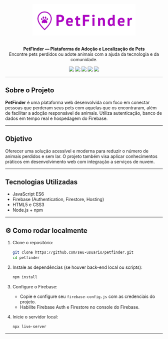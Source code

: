 
<div align="center"> 
  <img height="100px" src="/images/logo.png"/>
</div>

<br>
<p align="center">
  <strong>PetFinder — Plataforma de Adoção e Localização de Pets</strong><br/>
  Encontre pets perdidos ou adote animais com a ajuda da tecnologia e da comunidade.
</p>

<p align="center">
  <img src="https://img.shields.io/badge/JavaScript-ES6-yellow?logo=javascript&logoColor=white" />
  <img src="https://img.shields.io/badge/Firebase-Backend-orange?logo=firebase&logoColor=white" />
  <img src="https://img.shields.io/badge/CSS-Styling-blue?logo=css3&logoColor=white" />
  <img src="https://img.shields.io/badge/HTML-5-red?logo=html5&logoColor=white" />
  <img src="https://img.shields.io/badge/Node.js-NPM-green?logo=nodedotjs&logoColor=white" />
</p>

---

## Sobre o Projeto

**PetFinder** é uma plataforma web desenvolvida com foco em conectar pessoas que perderam seus pets com aquelas que os encontraram, além de facilitar a adoção responsável de animais. Utiliza autenticação, banco de dados em tempo real e hospedagem do Firebase.

---

## Objetivo

Oferecer uma solução acessível e moderna para reduzir o número de animais perdidos e sem lar. O projeto também visa aplicar conhecimentos práticos em desenvolvimento web com integração a serviços de nuvem.

---

## Tecnologias Utilizadas

- JavaScript ES6
- Firebase (Authentication, Firestore, Hosting)
- HTML5 e CSS3
- Node.js + npm

---

## ⚙️ Como rodar localmente

1. Clone o repositório:
   ```bash
   git clone https://github.com/seu-usuario/petfinder.git
   cd petfinder
   ```

2. Instale as dependências (se houver back-end local ou scripts):
   ```bash
   npm install
   ```

3. Configure o Firebase:
   - Copie e configure seu `firebase-config.js` com as credenciais do projeto.
   - Habilite Firebase Auth e Firestore no console do Firebase.

4. Inicie o servidor local:
   ```bash
   npx live-server
   ```

---
